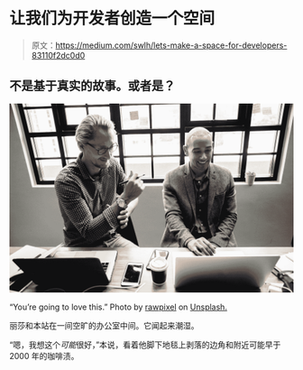 # 让我们为开发者创造一个空间

> 原文：<https://medium.com/swlh/lets-make-a-space-for-developers-83110f2dc0d0>

## 不是基于真实的故事。或者是？

![](img/e050ecedadd7af14cae75152041a0924.png)

“You’re going to love this.” Photo by [rawpixel](https://unsplash.com/photos/ZQoUM-_vGEc?utm_source=unsplash&utm_medium=referral&utm_content=creditCopyText) on [Unsplash.](https://unsplash.com/search/photos/meeting?utm_source=unsplash&utm_medium=referral&utm_content=creditCopyText)

丽莎和本站在一间空旷的办公室中间。它闻起来潮湿。

“嗯，我想这个*可能*很好，”本说，看着他脚下地毯上剥落的边角和附近可能早于 2000 年的咖啡渍。